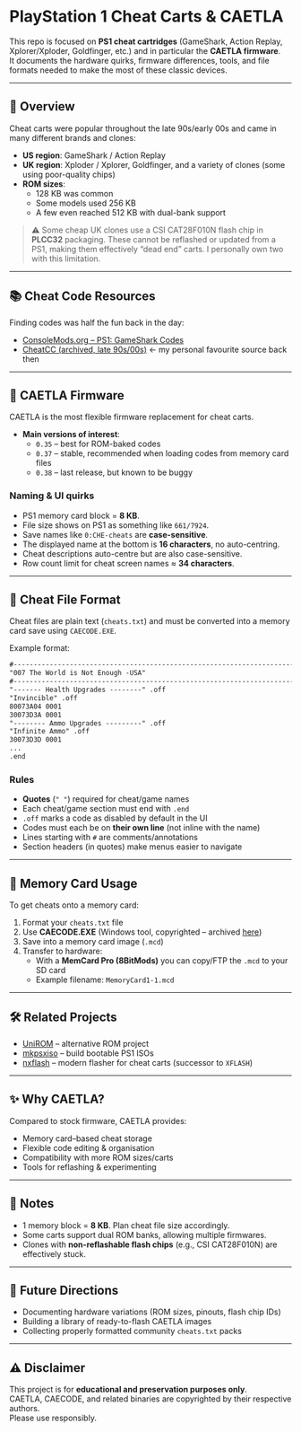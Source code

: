 # PlayStation 1 Cheat Carts & CAETLA

This repo is focused on **PS1 cheat cartridges** (GameShark, Action Replay, Xplorer/Xploder, Goldfinger, etc.) and in particular the **CAETLA firmware**.  
It documents the hardware quirks, firmware differences, tools, and file formats needed to make the most of these classic devices.

---

## 🔎 Overview

Cheat carts were popular throughout the late 90s/early 00s and came in many different brands and clones:

- **US region**: GameShark / Action Replay  
- **UK region**: Xploder / Xplorer, Goldfinger, and a variety of clones (some using poor-quality chips)  
- **ROM sizes**:  
  - 128 KB was common  
  - Some models used 256 KB  
  - A few even reached 512 KB with dual-bank support  

> ⚠️ Some cheap UK clones use a CSI CAT28F010N flash chip in **PLCC32** packaging. These cannot be reflashed or updated from a PS1, making them effectively “dead end” carts. I personally own two with this limitation.

---

## 📚 Cheat Code Resources

Finding codes was half the fun back in the day:

- [ConsoleMods.org – PS1: GameShark Codes](https://consolemods.org/wiki/PS1:GameShark_Codes)  
- [CheatCC (archived, late 90s/00s)](https://web.archive.org/web/20220530205426/https://www.cheatcc.com/psx/codes/psx_0.html) ← my personal favourite source back then

---

## 🧩 CAETLA Firmware

CAETLA is the most flexible firmware replacement for cheat carts.

- **Main versions of interest**:
  - `0.35` – best for ROM-baked codes  
  - `0.37` – stable, recommended when loading codes from memory card files  
  - `0.38` – last release, but known to be buggy  

### Naming & UI quirks
- PS1 memory card block = **8 KB**.  
- File size shows on PS1 as something like `661/7924`.  
- Save names like `0:CHE-cheats` are **case-sensitive**.  
- The displayed name at the bottom is **16 characters**, no auto-centring.  
- Cheat descriptions auto-centre but are also case-sensitive.  
- Row count limit for cheat screen names ≈ **34 characters**.  

---

## 📝 Cheat File Format

Cheat files are plain text (`cheats.txt`) and must be converted into a memory card save using `CAECODE.EXE`.

Example format:

```txt
#----------------------------------------------------------------------------
"007 The World is Not Enough -USA"
#----------------------------------------------------------------------------
"------- Health Upgrades --------" .off
"Invincible" .off
80073A04 0001
30073D3A 0001
"-------- Ammo Upgrades ---------" .off
"Infinite Ammo" .off
30073D3D 0001
...
.end
```

### Rules
- **Quotes** (`" "`) required for cheat/game names  
- Each cheat/game section must end with `.end`  
- `.off` marks a code as disabled by default in the UI  
- Codes must each be on **their own line** (not inline with the name)  
- Lines starting with `#` are comments/annotations  
- Section headers (in quotes) make menus easier to navigate  

---

## 💾 Memory Card Usage

To get cheats onto a memory card:

1. Format your `cheats.txt` file  
2. Use **CAECODE.EXE** (Windows tool, copyrighted – archived [here](https://ia803109.us.archive.org/view_archive.php?archive=/25/items/PS1_Gameshark_Firmware/wintools.zip))  
3. Save into a memory card image (`.mcd`)  
4. Transfer to hardware:
   - With a **MemCard Pro (8BitMods)** you can copy/FTP the `.mcd` to your SD card  
   - Example filename: `MemoryCard1-1.mcd`  

---

## 🛠 Related Projects

- [UniROM](https://unirom.github.io) – alternative ROM project  
- [mkpsxiso](https://github.com/Lameguy64/mkpsxiso) – build bootable PS1 ISOs  
- [nxflash](https://github.com/danhans42/nxflash) – modern flasher for cheat carts (successor to `XFLASH`)  

---

## ✨ Why CAETLA?

Compared to stock firmware, CAETLA provides:
- Memory card–based cheat storage  
- Flexible code editing & organisation  
- Compatibility with more ROM sizes/carts  
- Tools for reflashing & experimenting  

---

## 📖 Notes

- 1 memory block = **8 KB**. Plan cheat file size accordingly.  
- Some carts support dual ROM banks, allowing multiple firmwares.  
- Clones with **non-reflashable flash chips** (e.g., CSI CAT28F010N) are effectively stuck.  

---

## 🔮 Future Directions

- Documenting hardware variations (ROM sizes, pinouts, flash chip IDs)  
- Building a library of ready-to-flash CAETLA images  
- Collecting properly formatted community `cheats.txt` packs  

---

## ⚠️ Disclaimer
This project is for **educational and preservation purposes only**.  
CAETLA, CAECODE, and related binaries are copyrighted by their respective authors.  
Please use responsibly.
